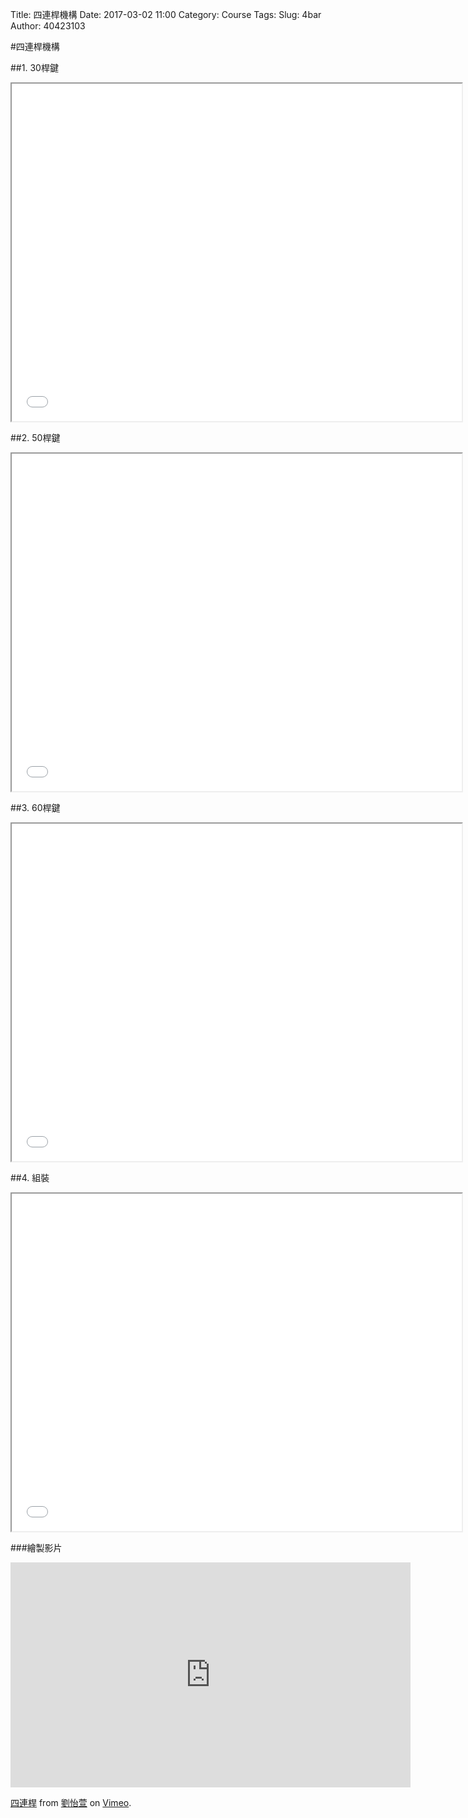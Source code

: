 Title: 四連桿機構
Date: 2017-03-02 11:00
Category: Course
Tags: 
Slug: 4bar
Author: 40423103

#四連桿機構

<!-- PELICAN_END_SUMMARY -->

##1. 30桿鍵

<iframe src="./../data/30.html" width="720" height="540"></iframe>

##2. 50桿鍵

<iframe src="./../data/50.html" width="720" height="540"></iframe>

##3. 60桿鍵

<iframe src="./../data/60.html" width="720" height="540"></iframe>

##4. 組裝

<iframe src="./../data/fourbar.html" width="720" height="540"></iframe>

###繪製影片

<iframe src="https://player.vimeo.com/video/207561287" width="640" height="360" frameborder="0" webkitallowfullscreen mozallowfullscreen allowfullscreen></iframe>
<p><a href="https://vimeo.com/207561287">四連桿</a> from <a href="https://vimeo.com/user45467634">劉怡萱</a> on <a href="https://vimeo.com">Vimeo</a>.</p>
